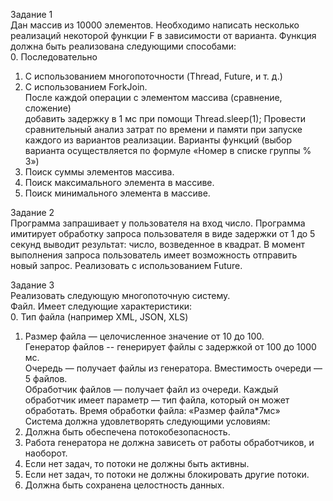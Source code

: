 Задание 1   
Дан массив из 10000 элементов. Необходимо написать несколько
реализаций некоторой функции F в зависимости от варианта. Функция должна
быть реализована следующими способами:   
0. Последовательно   
1. С использованием многопоточности (Thread, Future, и т. д.)   
2. С использованием ForkJoin.   
После каждой операции с элементом массива (сравнение, сложение)   
добавить задержку в 1 мс при помощи Thread.sleep(1);
Провести сравнительный анализ затрат по времени и памяти при запуске
каждого из вариантов реализации.
Варианты функций (выбор варианта осуществляется по формуле «Номер в
списке группы % 3»)   
0. Поиск суммы элементов массива.   
1. Поиск максимального элемента в массиве.   
2. Поиск минимального элемента в массиве.   
   
Задание 2   
Программа запрашивает у пользователя на вход число. Программа
имитирует обработку запроса пользователя в виде задержки от 1 до 5 секунд
выводит результат: число, возведенное в квадрат. В момент выполнения запроса
пользователь имеет возможность отправить новый запрос. Реализовать с
использованием Future.
   
Задание 3   
Реализовать следующую многопоточную систему.   
Файл. Имеет следующие характеристики:   
0. Тип файла (например XML, JSON, XLS)   
1. Размер файла — целочисленное значение от 10 до 100.   
Генератор файлов -- генерирует файлы с задержкой от 100 до 1000 мс.   
Очередь — получает файлы из генератора. Вместимость очереди — 5
файлов.   
Обработчик файлов — получает файл из очереди. Каждый обработчик
имеет параметр — тип файла, который он может обработать. Время обработки
файла: «Размер файла*7мс»   
Система должна удовлетворять следующими условиям:   
0. Должна быть обеспечена потокобезопасность.   
1. Работа генератора не должна зависеть от работы обработчиков, и
наоборот.   
2. Если нет задач, то потоки не должны быть активны.   
3. Если нет задач, то потоки не должны блокировать другие потоки.   
4. Должна быть сохранена целостность данных.   
